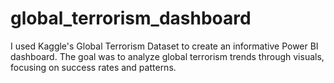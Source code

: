 # global_terrorism_dashboard
I used Kaggle's Global Terrorism Dataset to create an informative Power BI dashboard. The goal was to analyze global terrorism trends through visuals, focusing on success rates and patterns.
